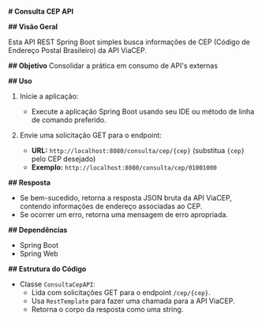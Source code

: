 
**# Consulta CEP API**

**## Visão Geral**

Esta API REST Spring Boot simples busca informações de CEP (Código de Endereço Postal Brasileiro) da API ViaCEP.

**## Objetivo**
Consolidar a prática em consumo de API's externas

**## Uso**

1. Inicie a aplicação:
   - Execute a aplicação Spring Boot usando seu IDE ou método de linha de comando preferido.

2. Envie uma solicitação GET para o endpoint:
   - **URL:** `http://localhost:8080/consulta/cep/{cep}` (substitua `{cep}` pelo CEP desejado)
   - **Exemplo:** `http://localhost:8080/consulta/cep/01001000`

**## Resposta**

- Se bem-sucedido, retorna a resposta JSON bruta da API ViaCEP, contendo informações de endereço associadas ao CEP.
- Se ocorrer um erro, retorna uma mensagem de erro apropriada.

**## Dependências**

- Spring Boot
- Spring Web

**## Estrutura do Código**

- Classe `ConsultaCepAPI`:
    - Lida com solicitações GET para o endpoint `/cep/{cep}`.
    - Usa `RestTemplate` para fazer uma chamada para a API ViaCEP.
    - Retorna o corpo da resposta como uma string.


